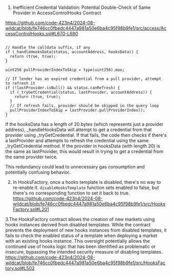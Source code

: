 1. Inefficient Credential Validation: Potential Double-Check of Same Provider in AccessControlHooks Contract

https://github.com/code-423n4/2024-08-wildcat/blob/fe746cc0fbedc4447a981a50e6ba4c95f98b9fe1/src/access/AccessControlHooks.sol#L670-L680

```solidity

// Handle the calldata suffix, if any
if (_handleHooksData(status, accountAddress, hooksData)) {
  return (true, true);
}

uint256 pullProviderIndexToSkip = type(uint256).max;

// If lender has an expired credential from a pull provider, attempt to refresh it
if (!lastProvider.isNull() && status.canRefresh) {
  if (_tryGetCredential(status, lastProvider, accountAddress)) {
    return (true, true);
  }
  // If refresh fails, provider should be skipped in the query loop
  pullProviderIndexToSkip = lastProvider.pullProviderIndex();
}
```

If the hooksData has a length of 20 bytes (which represents just a provider address), _handleHooksData will attempt to get a credential from that provider using _tryGetCredential.
If that fails, the code then checks if there's a lastProvider and attempts to refresh the credential using the same _tryGetCredential method.
If the provider in hooksData (with length 20) is the same as lastProvider, this would result in trying to get a credential from the same provider twice.

This redundancy could lead to unnecessary gas consumption and potentially confusing behavior. 



2. In HooksFactory, once a hooks template is disabled, there's no way to re-enable it.
`disableHooksTemplate` function sets enabled to false, but there's no corresponding function to set it back to true. https://github.com/code-423n4/2024-08-wildcat/blob/fe746cc0fbedc4447a981a50e6ba4c95f98b9fe1/src/HooksFactory.sol#L201



3.The HooksFactory contract allows the creation of new markets using hooks instances derived from disabled templates. While the contract prevents the deployment of new hooks instances from disabled templates, it fails to check the enabled status of a template when deploying a market with an existing hooks instance. This oversight potentially allows the continued use of hooks logic that has been identified as problematic or insecure, bypassing the intended security measure of disabling templates.  https://github.com/code-423n4/2024-08-wildcat/blob/fe746cc0fbedc4447a981a50e6ba4c95f98b9fe1/src/HooksFactory.sol#L502